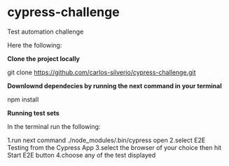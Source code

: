 # cypress-challenge

Test automation challenge 

Here the following:

**Clone the project locally** 

git clone https://github.com/carlos-silverio/cypress-challenge.git

**Downlownd dependecies by running the next command in your terminal**

npm install

**Running test sets**

In the terminal run the following:

1.run next command ./node_modules/.bin/cypress open
2.select E2E Testing from the Cypress App
3.select the browser of your choice then hit Start E2E button 
4.choose any of the test displayed

